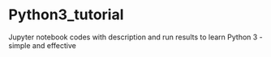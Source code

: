 # Python3_tutorial
Jupyter notebook codes with description and run results to learn Python 3 - simple and effective
